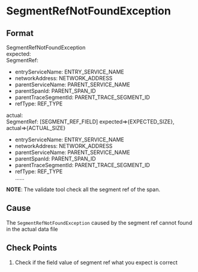 # SegmentRefNotFoundException

## Format
SegmentRefNotFoundException<br/>
expected:<br/>
SegmentRef:<br/>
  - entryServiceName: ENTRY_SERVICE_NAME<br/>
  - networkAddress: NETWORK_ADDRESS<br/>
  - parentServiceName: PARENT_SERVICE_NAME<br/>
  - parentSpanId:  PARENT_SPAN_ID<br/>
  - parentTraceSegmentId: PARENT_TRACE_SEGMENT_ID<br/>
  - refType: REF_TYPE<br/>

actual:<br/>
SegmentRef:  [SEGMENT_REF_FIELD] expected=>{EXPECTED_SIZE}, actual=>{ACTUAL_SIZE}<br/>
  - entryServiceName: ENTRY_SERVICE_NAME<br/>
  - networkAddress: NETWORK_ADDRESS<br/>
  - parentServiceName: PARENT_SERVICE_NAME<br/>
  - parentSpanId:  PARENT_SPAN_ID<br/>
  - parentTraceSegmentId: PARENT_TRACE_SEGMENT_ID<br/>
  - refType: REF_TYPE<br/>
......

**NOTE**: The validate tool check all the segment ref of the span.

## Cause 
The  `SegmentRefNotFoundException` caused by the segment ref cannot found in the actual data file

## Check Points
1. Check if the field value of segment ref  what you expect is correct